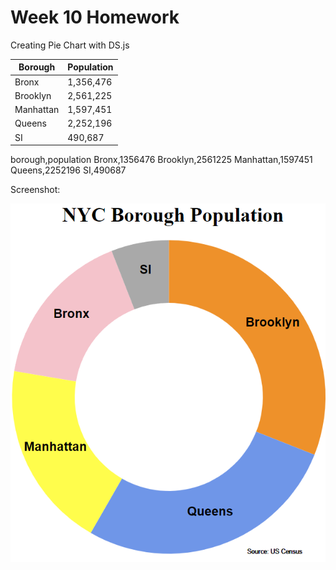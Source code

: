 # Week 10 Homework 

Creating Pie Chart with DS.js

| Borough | Population |
| ------- | ---------- |
| Bronx   | 1,356,476  |
| Brooklyn | 2,561,225 |
| Manhattan | 1,597,451 | 
| Queens  | 2,252,196  |
| SI      | 490,687    |

borough,population
Bronx,1356476
Brooklyn,2561225
Manhattan,1597451
Queens,2252196
SI,490687

Screenshot: 

![NYC Borough Population](chart.png)